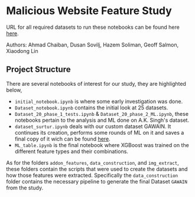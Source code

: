 # Malicious Website Feature Study 

URL for all required datasets to run these notebooks can be found here  <a href="https://drive.google.com/drive/folders/11gqS36uV3bdLvuxeI4cZ2GlKukoLbuzW?usp=sharing" target=_blank>here<a>.

Authors: Ahmad Chaiban, Dusan Sovilj, Hazem Soliman, Geoff Salmon, Xiaodong Lin

## Project Structure 

There are several notebooks of interest for our study, they are highlighted below, 

* `initial_notebook.ipynb` is where some early investigation was done. 
* `Dataset_notebook.ipynb` contains the initial look at 25 datasets. 
* `Dataset_20_phase_1_tests.ipynb` &  `Dataset_20_phase_2_ML.ipynb`, these notebooks pertain to the analysis and ML done on A.K. Singh's dataset. 
* `dataset_surtur.ipynb` deals with our custom dataset GAWAIN. It continues its creation, performs some rounds of ML on it and saves a final copy of it wich can be found <a href="https://drive.google.com/drive/folders/1Uk03X8vFIIMRaOT9oFUhs7JuSnR6OVd0?usp=sharing" target=_blank>here<a>.
* `ML_table.ipynb` is the final notebook where XGBoost was trained on the different feature types and their combinations. 


As for the folders `addon_features`, `data_construction`, and `img_extract`, these folders contain the scripts that were used to create the datasets and how those features were extracted. Specifically the `data_construction` folder contains the necessary pipeline to generate the final Dataset `GAWAIN` from the study. 
